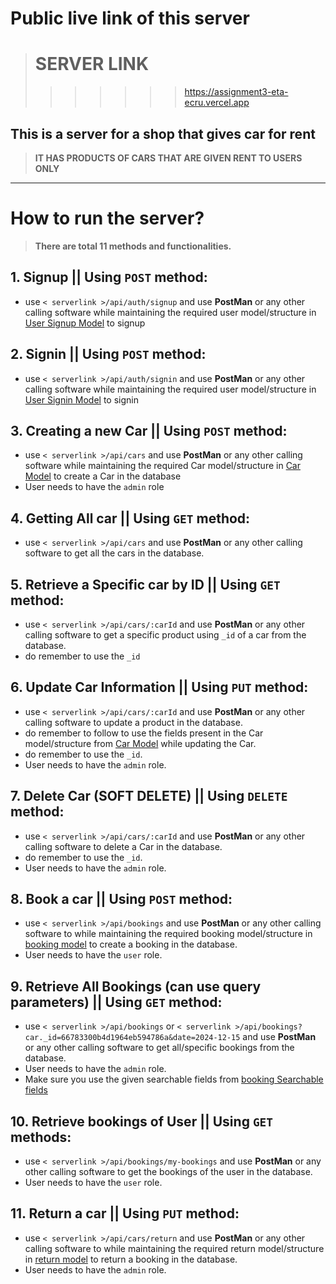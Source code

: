 # Public live link of this server

> # SERVER LINK
>
>
>
> > > > > > > https://assignment3-eta-ecru.vercel.app

## This is a server for a shop that gives car for rent

> **IT HAS PRODUCTS OF CARS THAT ARE GIVEN RENT TO USERS ONLY**

---

# How to run the server?

> **There are total 11 methods and functionalities.**

## 1. Signup || Using `POST` method:

* use `< serverlink >/api/auth/signup` and use **PostMan** or any other calling software while maintaining the required user model/structure in [User Signup Model]() to signup

## 2. Signin || Using `POST` method:

* use `< serverlink >/api/auth/signin` and use **PostMan** or any other calling software while maintaining the required user model/structure in [User Signin Model]() to signin

## 3. Creating a new Car || Using `POST` method:

* use `< serverlink >/api/cars` and use **PostMan** or any other calling software while maintaining the required Car model/structure in [Car Model]() to create a Car in the database
* User needs to have the `admin` role

## 4. Getting All car || Using `GET` method:

- use `< serverlink >/api/cars` and use **PostMan** or any other calling software to get all the cars in the database.

## 5. Retrieve a Specific car by ID || Using `GET` method:

- use `< serverlink >/api/cars/:carId` and use **PostMan** or any other calling software to get a specific product using `_id` of a car from the database.
- do remember to use the `_id`

## 6. Update Car Information || Using `PUT` method:

- use `< serverlink >/api/cars/:carId` and use **PostMan** or any other calling software to update a product in the database.
- do remember to follow to use the fields present in the Car model/structure from [Car Model]() while updating the Car.
- do remember to use the `_id`.
- User needs to have the `admin` role.

## 7. Delete Car (SOFT DELETE) || Using `DELETE` method:

- use `< serverlink >/api/cars/:carId` and use **PostMan** or any other calling software to delete a Car in the database.
- do remember to use the `_id`.
- User needs to have the `admin` role.

## 8. Book a car || Using `POST` method:

- use `< serverlink >/api/bookings` and use **PostMan** or any other calling software to while maintaining the required booking model/structure in [booking model]() to create a booking in the database.
- User needs to have the `user` role.

## 9. Retrieve All Bookings (can use query parameters) || Using `GET` method:

- use `< serverlink >/api/bookings` or `< serverlink >/api/bookings?car._id=66783300b4d1964eb594786a&date=2024-12-15` and use **PostMan** or any other calling software to get all/specific bookings from the database.
- User needs to have the `admin` role.
- Make sure you use the given searchable fields from [booking Searchable fields]()

## 10. Retrieve bookings of User || Using `GET` methods:

- use `< serverlink >/api/bookings/my-bookings` and use **PostMan** or any other calling software to get the bookings of the user in the database.
- User needs to have the `user` role.

## 11. Return a car || Using `PUT` method:

- use `< serverlink >/api/cars/return` and use **PostMan** or any other calling software to while maintaining the required return model/structure in [return model]() to return a booking in the database.
- User needs to have the `admin` role.